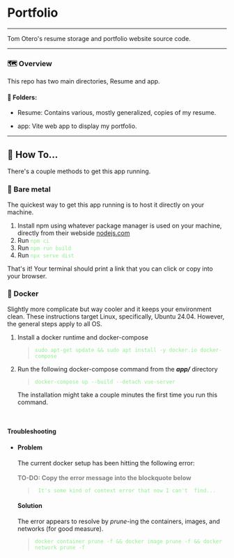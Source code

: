 # Portfolio

---

Tom Otero's resume storage and portfolio website source code.

---

### 🗺️ Overview
This repo has two main directories, Resume and app.

#### 📂 Folders:
- Resume: Contains various, mostly generalized, copies of my resume.

- app: Vite web app to display my portfolio.

---

## 🧠 How To...
There's a couple methods to get this app running.

### 🤖 Bare metal
The quickest way to get this app running is to host it directly on your machine.

<ol>
  <style>
    code {
      color: lightgreen;
    }
  </style>
  <li> Install npm using whatever package manager is used on your machine, directly from their webside <a href=https://www.npmjs.com> nodejs.com</a>
  <li> Run <code>npm ci</code>
  <li> Run <code>npm run build</code>
  <li> Run <code>npx serve dist</code>
</ol>

That's it! Your terminal should  print a link that you can click or copy into your browser.

### 🐳 Docker
Slightly more complicate but way cooler and it keeps your environment clean. These instructions target Linux, specifically, Ubuntu 24.04. However, the general steps apply to all OS.
<ol>
  <style>
    code {
      color: lightgreen;
    }
  </style>
  <li> Install a docker runtime and docker-compose
    <blockquote>
      <code>sudo apt-get update && sudo apt install -y docker.io docker-compose</code>
    </blockquote>
  <li> Run the following docker-compose command from the <b><i>app/</i></b> directory
    <blockquote>
      <code>docker-compose up --build --detach vue-server</code>
    </blockquote>
    The installation might take a couple minutes the first time you run this command.
</ol>
<br>

#### Troubleshooting

<ul>
  <li>
    <h4>Problem</h4>
    The current docker setup has been hitting the following error:
    <br><br>
    <b style="color: grey;">TO-DO: Copy the error message into the blockquote below</b>
    <blockquote>
      <code> It's some kind of context error that now I can't  find...</code>
    </blockquote>
    <h4>Solution</h4>
    The error appears to resolve by <i>prune</i>-ing the containers, images, and networks (for good measure).
    <blockquote>
      <code>docker container prune -f && docker image prune -f && docker network prune -f</code>
    </blockquote>
</ul>